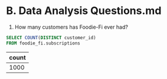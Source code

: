 # B. Data Analysis Questions.md

1. How many customers has Foodie-Fi ever had?

```SQL
SELECT COUNT(DISTINCT customer_id)
FROM foodie_fi.subscriptions
```
| count |
| ----- |
| 1000  |

